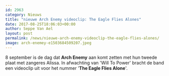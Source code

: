 ```yaml
---
id: 2963
category: Nieuws
title: "nieuwe Arch Enemy videoclip: The Eagle Flies Alones"
date: 2017-08-25T18:06:03+00:00
author: Seppe Van Ael
layout: post
permalink: /news/nieuwe-arch-enemy-videoclip-the-eagle-flies-alones/
image: arch-enemey-e1503684509207.jpeg
---
```

8 september is de dag dat **Arch Enemy** aan komt zetten met hun tweede plaat met zangeres Alissa. In afwachting van 'Will To Power' bracht de band een videoclip uit voor het nummer '**The Eagle Flies Alone**'.

&nbsp;